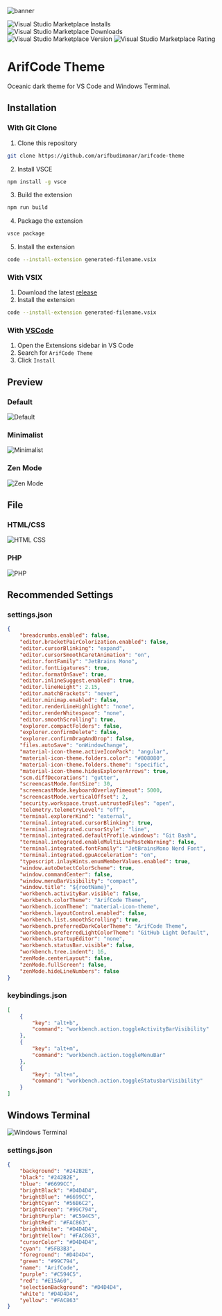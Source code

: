 ![banner](images/banner.png)

![Visual Studio Marketplace Installs](https://img.shields.io/visual-studio-marketplace/i/arifbudimanar.arifcode-theme?style=for-the-badge)
![Visual Studio Marketplace Downloads](https://img.shields.io/visual-studio-marketplace/d/arifbudimanar.arifcode-theme?style=for-the-badge)
![Visual Studio Marketplace Version](https://img.shields.io/visual-studio-marketplace/v/arifbudimanar.arifcode-theme?style=for-the-badge)
![Visual Studio Marketplace Rating](https://img.shields.io/visual-studio-marketplace/r/arifbudimanar.arifcode-theme?style=for-the-badge)

# ArifCode Theme
Oceanic dark theme for VS Code and Windows Terminal.

## Installation
### With Git Clone
1. Clone this repository
```bash
git clone https://github.com/arifbudimanar/arifcode-theme
```

2. Install VSCE
```bash
npm install -g vsce
```

3. Build the extension
```bash
npm run build
```

4. Package the extension
```bash
vsce package
```

5. Install the extension

```bash
code --install-extension generated-filename.vsix
```
### With VSIX
1. Download the latest [release](https://github.com/arifbudimanar/arifcode-theme/releases)
2. Install the extension
```bash
code --install-extension generated-filename.vsix
```
### With [VSCode](https://marketplace.visualstudio.com/items?itemName=arifbudimanar.arifcode-theme)
1. Open the Extensions sidebar in VS Code
2. Search for `ArifCode Theme`
3. Click `Install`

## Preview
### Default
![Default](images/default.png)
### Minimalist
![Minimalist](images/minimalist.png)
### Zen Mode
![Zen Mode](images/zenmode.png)

## File
### HTML/CSS
![HTML CSS](images/htmlcss.png)
### PHP
![PHP](images/php.png)

## Recommended Settings
### settings.json
```json
{
	"breadcrumbs.enabled": false,
	"editor.bracketPairColorization.enabled": false,
	"editor.cursorBlinking": "expand",
	"editor.cursorSmoothCaretAnimation": "on",
	"editor.fontFamily": "JetBrains Mono",
	"editor.fontLigatures": true,
	"editor.formatOnSave": true,
	"editor.inlineSuggest.enabled": true,
	"editor.lineHeight": 2.15,
	"editor.matchBrackets": "never",
	"editor.minimap.enabled": false,
	"editor.renderLineHighlight": "none",
	"editor.renderWhitespace": "none",
	"editor.smoothScrolling": true,
	"explorer.compactFolders": false,
	"explorer.confirmDelete": false,
	"explorer.confirmDragAndDrop": false,
	"files.autoSave": "onWindowChange",
	"material-icon-theme.activeIconPack": "angular",
	"material-icon-theme.folders.color": "#808080",
	"material-icon-theme.folders.theme": "specific",
	"material-icon-theme.hidesExplorerArrows": true,
	"scm.diffDecorations": "gutter",
	"screencastMode.fontSize": 30,
	"screencastMode.keyboardOverlayTimeout": 5000,
	"screencastMode.verticalOffset": 2,
	"security.workspace.trust.untrustedFiles": "open",
	"telemetry.telemetryLevel": "off",
	"terminal.explorerKind": "external",
	"terminal.integrated.cursorBlinking": true,
	"terminal.integrated.cursorStyle": "line",
	"terminal.integrated.defaultProfile.windows": "Git Bash",
	"terminal.integrated.enableMultiLinePasteWarning": false,
	"terminal.integrated.fontFamily": "JetBrainsMono Nerd Font",
	"terminal.integrated.gpuAcceleration": "on",
	"typescript.inlayHints.enumMemberValues.enabled": true,
	"window.autoDetectColorScheme": true,
	"window.commandCenter": false,
	"window.menuBarVisibility": "compact",
	"window.title": "${rootName}",
	"workbench.activityBar.visible": false,
	"workbench.colorTheme": "ArifCode Theme",
	"workbench.iconTheme": "material-icon-theme",
	"workbench.layoutControl.enabled": false,
	"workbench.list.smoothScrolling": true,
	"workbench.preferredDarkColorTheme": "ArifCode Theme",
	"workbench.preferredLightColorTheme": "GitHub Light Default",
	"workbench.startupEditor": "none",
	"workbench.statusBar.visible": false,
	"workbench.tree.indent": 16,
	"zenMode.centerLayout": false,
	"zenMode.fullScreen": false,
	"zenMode.hideLineNumbers": false
}
```

### keybindings.json
```json
[
    {
        "key": "alt+b",
        "command": "workbench.action.toggleActivityBarVisibility"
    },
    {
        "key": "alt+m",
        "command": "workbench.action.toggleMenuBar"
    },
    {
        "key": "alt+n",
        "command": "workbench.action.toggleStatusbarVisibility"
    }
]

```

## Windows Terminal
![Windows Terminal](images/windowsterminal.png)
### settings.json
```json
{
    "background": "#242B2E",
    "black": "#242B2E",
    "blue": "#6699CC",
    "brightBlack": "#D4D4D4",
    "brightBlue": "#6699CC",
    "brightCyan": "#56B6C2",
    "brightGreen": "#99C794",
    "brightPurple": "#C594C5",
    "brightRed": "#FAC863",
    "brightWhite": "#D4D4D4",
    "brightYellow": "#FAC863",
    "cursorColor": "#D4D4D4",
    "cyan": "#5FB3B3",
    "foreground": "#D4D4D4",
    "green": "#99C794",
    "name": "ArifCode",
    "purple": "#C594C5",
    "red": "#E15A60",
    "selectionBackground": "#D4D4D4",
    "white": "#D4D4D4",
    "yellow": "#FAC863"
}

```